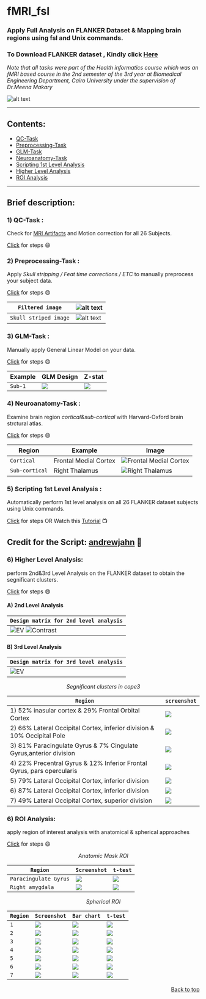 <div id = 'top'></div>

# fMRI_fsl
### Apply Full Analysis on FLANKER Dataset &amp; Mapping brain regions using fsl and Unix commands.
### To Download FLANKER dataset , Kindly click <a href="https://drive.google.com/file/d/1tS5PlfoEiUbBSSS1-sdwoLlrN6lEOfjE/view?usp=sharing">Here</a>
*Note that all tasks were part of the Health informatics course which was an fMRI based course in the 2nd semester of the 3rd year at Biomedical Engineering Department, Cairo University under the supervision of Dr.Meena Makary*

![alt text](https://github.com/MahmoudRabea13/fMRI_fsl/blob/main/Preprocessing-Task/example_func2highres.png)

____________________________________________________________________

## Contents:
* <a href="#qc">QC-Task</a>
* <a href="#pre">Preprocessing-Task</a>
* <a href="#glm">GLM-Task</a>
* <a href="#neuro">Neuroanatomy-Task</a>
* <a href="#first">Scripting 1st Level Analysis</a>
* <a href="#higher">Higher Level Analysis </a>
* <a href="#roi">ROI Analysis </a>

______________________________________________________________________

## Brief description:
<div id="qc">
 
### 1) QC-Task :
Check for <a href="https://github.com/MahmoudRabea13/fMRI_fsl/blob/main/QC-Task/MRI_Artifacts.pdf">MRI Artifacts</a> and Motion correction for all 26 Subjects.

<a href="https://github.com/MahmoudRabea13/fMRI_fsl/blob/main/QC-Task">Click</a> for steps :smile: 
</div>

<div id="pre">

### 2) Preprocessing-Task :
Apply *Skull stripping / Feat time corrections / ETC* to manually preprocess your subject data.

<a href="https://github.com/MahmoudRabea13/fMRI_fsl/blob/main/Preprocessing-Task">Click</a> for steps :smile: 

| `Filtered image` | ![alt text](https://github.com/MahmoudRabea13/fMRI_fsl/blob/main/Preprocessing-Task/Sub20-Filtered/run2/Filtered_Sub20_Run2.png) |
| --- | --- |
| `Skull striped image` | ![alt text](https://github.com/MahmoudRabea13/fMRI_fsl/blob/main/Scripting_1stLevelAnalysis/Subjects/Sub1/Skull_Striping1.png) |
</div>
 
<div id="glm">
 
### 3) GLM-Task :
Manually apply General Linear Model on your data.

<a href="https://github.com/MahmoudRabea13/fMRI_fsl/blob/main/GLM-Task">Click</a> for steps :smile: 

| Example | GLM Design | Z-stat |
| --- | --- | --- |
| `Sub-1` | <img src ="https://github.com/MahmoudRabea13/fMRI_fsl/blob/main/GLM-Task/Sub10-GLMDesign/run1/design.png" align="center"/> | <img src ="https://github.com/MahmoudRabea13/fMRI_fsl/blob/main/GLM-Task/Sub8-GLMDesign/run1/rendered_thresh_zstat1.png" align="center"/> |  
</div>

<div id="neuro"> 
 
### 4) Neuroanatomy-Task :
Examine brain region *cortical&sub-cortical* with Harvard-Oxford brain strctural atlas.

<a href="https://github.com/MahmoudRabea13/fMRI_fsl/blob/main/Neuroanatomy-Task">Click</a> for steps :smile: 

| Region | Example | Image |
| --- | --- | --- |
| `Cortical` | Frontal Medial Cortex | <img src ="https://github.com/MahmoudRabea13/fMRI_fsl/blob/main/Neuroanatomy-Task/Harvard-Oxford%20Cortical%20Structural%20Atlas/Frontal%20Medial%20Cortex.png" alt="Frontal Medial Cortex"/> |
| `Sub-cortical` | Right Thalamus |<img src ="https://github.com/MahmoudRabea13/fMRI_fsl/blob/main/Neuroanatomy-Task/Harvard-Oxford%20SubCortical%20Structural%20atlas/Right/Right%20Thalamus.png" alt="Right Thalamus"/>|
</div>

<div id="first">
 
### 5) Scripting 1st Level Analysis :
Automatically perform 1st level analysis on all 26 FLANKER dataset subjects using Unix commands.

<a href="https://github.com/MahmoudRabea13/fMRI_fsl/blob/main/Scripting_1stLevelAnalysis">Click</a> for steps OR Watch this <a href="https://www.youtube.com/watch?v=oXSHbRlogaA">Tutorial</a> :tv:

## Credit for the Script: <a href="https://github.com/andrewjahn/FSL_Scripts/blob/master/run_1stLevel_Analysis.sh">andrewjahn</a> :raised_hands:
</div>

<div id="higher">

### 6) Higher Level Analysis:

perform 2nd&3rd Level Analysis on the FLANKER dataset to obtain the segnificant clusters.
 
<a href="https://github.com/MahmoudRabea13/fMRI_fsl/blob/main/HigherLevelAnalysis">Click</a> for steps :smile: 

#### A) 2nd Level Analysis
 
| `Design matrix for 2nd level analysis` |
| -------------------------------------  |
| <img src ="https://github.com/MahmoudRabea13/fMRI_fsl/blob/main/HigherLevelAnalysis/2nd_level_analysis/2nd_level_analysis_EV.png" alt="EV"/> <img src ="https://github.com/MahmoudRabea13/fMRI_fsl/blob/main/HigherLevelAnalysis/2nd_level_analysis/2nd_level_analysis_contrast.png" alt="Contrast"/> |

#### B) 3rd Level Analysis
<div align='center'>
 
| `Design matrix for 3rd level analysis` |
| -------------------------------------  |
| <img src ="https://github.com/MahmoudRabea13/fMRI_fsl/blob/main/HigherLevelAnalysis/3rd_level_analysis/design.png" alt="EV"/>|

</div>

*<p align='center'> Segnificant clusters in cope3 </p>*

| `Region` |  `screenshot` |
| -------  | -------  |
| 1) 52% inasular cortex & 29% Frontal Orbital Cortex | <img src ="https://github.com/MahmoudRabea13/fMRI_fsl/blob/main/HigherLevelAnalysis/3rd_level_analysis/ClusterSegnificant_Regions/Cope3/Region1.png"/>|
| 2) 66% Lateral Occipital Cortex, inferior division & 10% Occipital Pole |              <img src ="https://github.com/MahmoudRabea13/fMRI_fsl/blob/main/HigherLevelAnalysis/3rd_level_analysis/ClusterSegnificant_Regions/Cope3/Region2.png"/>|
| 3) 81% Paracingulate Gyrus & 7% Cingulate Gyrus,anterior division |              <img src ="https://github.com/MahmoudRabea13/fMRI_fsl/blob/main/HigherLevelAnalysis/3rd_level_analysis/ClusterSegnificant_Regions/Cope3/Region3.png"/>|
| 4) 22% Precentral Gyrus & 12% Inferior Frontal Gyrus, pars opercularis |              <img src ="https://github.com/MahmoudRabea13/fMRI_fsl/blob/main/HigherLevelAnalysis/3rd_level_analysis/ClusterSegnificant_Regions/Cope3/Region4.png"/>|
| 5) 79% Lateral Occipital Cortex, inferior division |              <img src ="https://github.com/MahmoudRabea13/fMRI_fsl/blob/main/HigherLevelAnalysis/3rd_level_analysis/ClusterSegnificant_Regions/Cope3/Region5.png"/>|
| 6) 87% Lateral Occipital Cortex, inferior division |              <img src ="https://github.com/MahmoudRabea13/fMRI_fsl/blob/main/HigherLevelAnalysis/3rd_level_analysis/ClusterSegnificant_Regions/Cope3/Region6.png"/>|
| 7) 49% Lateral Occipital Cortex, superior division |              <img src ="https://github.com/MahmoudRabea13/fMRI_fsl/blob/main/HigherLevelAnalysis/3rd_level_analysis/ClusterSegnificant_Regions/Cope3/Region7.png"/>|
</div>

<div id='roi'>

### 6) ROI Analysis:
apply region of interest analysis with anatomical & spherical approaches

<a href="https://github.com/MahmoudRabea13/fMRI_fsl/blob/main/ROI">Click</a> for steps :smile:
 
*<p align='center'> Anatomic Mask ROI </p>*

|`Region`|`Screenshot`|`t-test`|
|---|---|---|
|`Paracingulate Gyrus`|<img src='https://github.com/MahmoudRabea13/fMRI_fsl/blob/main/ROI/output/anatomical/PCG.png'>|<img src='https://github.com/MahmoudRabea13/fMRI_fsl/blob/main/ROI/output/anatomical/anatomical_ttest.png'>|
|`Right amygdala`|<img src='https://github.com/MahmoudRabea13/fMRI_fsl/blob/main/ROI/output/anatomical/RightAmygdala.png'>|<img src='https://github.com/MahmoudRabea13/fMRI_fsl/blob/main/ROI/output/anatomical/RightAmygdalatest.png'>|

*<p align='center'> Spherical ROI </p>*

|`Region`|`Screenshot`|`Bar chart`|`t-test`|
|---|---|---| --- |
|`1`|<img src='https://github.com/MahmoudRabea13/fMRI_fsl/blob/main/ROI/output/region1%5B29%2C74%2C33%5D/ROI1.png'>|<img src='https://github.com/MahmoudRabea13/fMRI_fsl/blob/main/ROI/output/region1%5B29%2C74%2C33%5D/Bar1.png'>|<img src='https://github.com/MahmoudRabea13/fMRI_fsl/blob/main/ROI/output/region1%5B29%2C74%2C33%5D/t1.png'>|
|`2`|<img src='https://github.com/MahmoudRabea13/fMRI_fsl/blob/main/ROI/output/region2%5B66%2C19%2C33%5D/ROI2.png'>|<img src='https://github.com/MahmoudRabea13/fMRI_fsl/blob/main/ROI/output/region2%5B66%2C19%2C33%5D/Bar2.png'>|<img src='https://github.com/MahmoudRabea13/fMRI_fsl/blob/main/ROI/output/region2%5B66%2C19%2C33%5D/t2.png'>|
|`3`|<img src='https://github.com/MahmoudRabea13/fMRI_fsl/blob/main/ROI/output/region3%5B43%2C73%2C58%5D/ROI3.png'>|<img src='https://github.com/MahmoudRabea13/fMRI_fsl/blob/main/ROI/output/region3%5B43%2C73%2C58%5D/Bar3.png'>|<img src='https://github.com/MahmoudRabea13/fMRI_fsl/blob/main/ROI/output/region3%5B43%2C73%2C58%5D/t3.png'>|
|`4`|<img src='https://github.com/MahmoudRabea13/fMRI_fsl/blob/main/ROI/output/region4%5B23%2C65%2C47%5D/ROI4.png'>|<img src='https://github.com/MahmoudRabea13/fMRI_fsl/blob/main/ROI/output/region4%5B23%2C65%2C47%5D/Bar4.png'>|<img src='https://github.com/MahmoudRabea13/fMRI_fsl/blob/main/ROI/output/region4%5B23%2C65%2C47%5D/t4.png'>|
|`5`|<img src='https://github.com/MahmoudRabea13/fMRI_fsl/blob/main/ROI/output/region5%5B67%2C27%2C34%5D/ROI5.png'>|<img src='https://github.com/MahmoudRabea13/fMRI_fsl/blob/main/ROI/output/region5%5B67%2C27%2C34%5D/Bar5.png'>|<img src='https://github.com/MahmoudRabea13/fMRI_fsl/blob/main/ROI/output/region5%5B67%2C27%2C34%5D/t5.png'>|
|`6`|<img src='https://github.com/MahmoudRabea13/fMRI_fsl/blob/main/ROI/output/region6%5B19%2C29%2C34%5D/ROI6.png'>|<img src='https://github.com/MahmoudRabea13/fMRI_fsl/blob/main/ROI/output/region6%5B19%2C29%2C34%5D/Bar6.png'>|<img src='https://github.com/MahmoudRabea13/fMRI_fsl/blob/main/ROI/output/region6%5B19%2C29%2C34%5D/t6.png'>|
|`7`|<img src='https://github.com/MahmoudRabea13/fMRI_fsl/blob/main/ROI/output/region7%5B33%2C30%2C60%5D/ROI7.png'>|<img src='https://github.com/MahmoudRabea13/fMRI_fsl/blob/main/ROI/output/region7%5B33%2C30%2C60%5D/Bar7.png'>|<img src='https://github.com/MahmoudRabea13/fMRI_fsl/blob/main/ROI/output/region7%5B33%2C30%2C60%5D/t7.png'>|

</div>


<p align="right"><a href="#top">Back to top</a></p>
